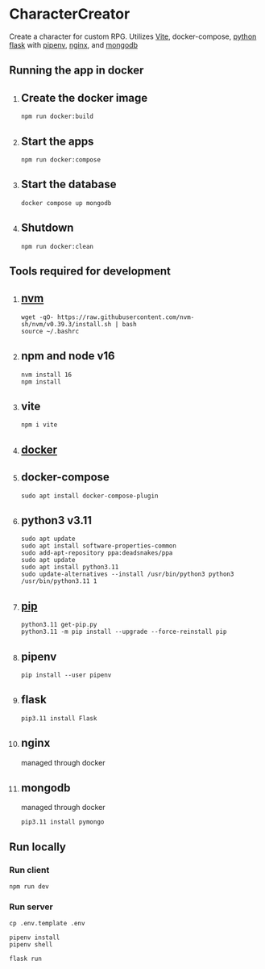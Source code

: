# CharacterCreator
Create a character for custom RPG. Utilizes [Vite](https://vitejs.dev/), docker-compose, [python flask](https://flask.palletsprojects.com/en/2.2.x/) with [pipenv](https://pipenv.pypa.io/en/latest/install/), [nginx](https://www.nginx.com/), and [mongodb](https://www.mongodb.com/)

## Running the app in docker
1. Create the docker image
    - 
    ```
    npm run docker:build
    ```
2. Start the apps
    - 
    ```
    npm run docker:compose
    ```
3. Start the database
    - 
    ```
    docker compose up mongodb
    ```
4. Shutdown
    - 
    ```
    npm run docker:clean
    ```

## Tools required for development
1. [nvm](https://github.com/nvm-sh/nvm#install--update-script)
    - 
    ```
    wget -qO- https://raw.githubusercontent.com/nvm-sh/nvm/v0.39.3/install.sh | bash
    source ~/.bashrc
    ```
1. npm and node v16
    - 
    ```
    nvm install 16
    npm install
    ```
2. vite
    - 
    ```
    npm i vite
    ```
3. [docker](https://docs.docker.com/engine/install/ubuntu/)
    - 
4. docker-compose
    - 
    ```
    sudo apt install docker-compose-plugin
    ```
5. python3 v3.11
    - 
    ```
    sudo apt update
    sudo apt install software-properties-common
    sudo add-apt-repository ppa:deadsnakes/ppa
    sudo apt update
    sudo apt install python3.11
    sudo update-alternatives --install /usr/bin/python3 python3 /usr/bin/python3.11 1
    ```
6. [pip](https://pip.pypa.io/en/stable/installation/)
    - 
    ```
    python3.11 get-pip.py
    python3.11 -m pip install --upgrade --force-reinstall pip
    ```
7. pipenv
    - 
    ```
    pip install --user pipenv
    ```
8. flask
    - 
    ```
    pip3.11 install Flask
    ```
9. nginx
    - 
    managed through docker
10. mongodb
    - 
    managed through docker
    ```
    pip3.11 install pymongo
    ```

## Run locally
### Run client
```
npm run dev
```

### Run server
```
cp .env.template .env
```
```
pipenv install
pipenv shell
```
```
flask run
```

